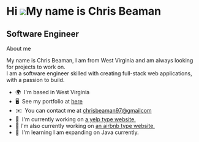 Hi ![](https://user-images.githubusercontent.com/18350557/176309783-0785949b-9127-417c-8b55-ab5a4333674e.gif)My name is Chris Beaman
====================================================================================================================================

Software Engineer
-----------------

About me


  My name is Chris Beaman, I am from West Virginia and am always looking for projects to work on.  
I am a software engineer skilled with creating full-stack web applications, with a passion to build.

* 🌍  I'm based in West Virginia
* 🖥️  See my portfolio at [here](http://https://chrisbeaman11.github.io/ChrisBeamanPortfolio/)
* ✉️  You can contact me at [chrisbeaman97@gmailcom](mailto:chrisbeaman97@gmailcom)
* 🚀  I'm currently working on [a yelp type website.](http://https://chris-yelp.onrender.com/)
*  🚀  I'm also currently working on [an airbnb type website.]([http://https://chris-yelp.onrender.com/](https://chris-staybnb.onrender.com/))
* 🧠  I'm learning I am expanding on Java currently.
